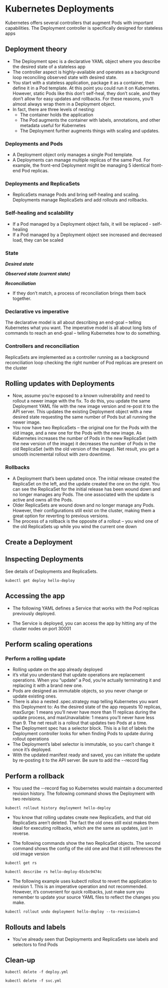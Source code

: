 # Kubernetes Deployments
Kubernetes offers several controllers that augment Pods with important capabilities. The Deployment controller is specifically designed for stateless apps

## Deployment theory
- The Deployment spec is a declarative YAML object where you describe the desired state of a stateless app
- The controller aspect is highly-available and operates as a background loop reconciling observed state with desired state.
- You start with a stateless application, package it as a container, then define it in a Pod template. At this point you could run it on Kubernetes. However, static Pods like this don’t self-heal, they don’t scale, and they don’t allow for easy updates and rollbacks. For these reasons, you’ll almost always wrap them in a Deployment object.
-  In fact, there are three levels of nesting:
    - The container holds the application 
    - The Pod augments the container with labels, annotations, and other metadata useful for Kubernetes
    - The Deployment further augments things with scaling and updates.
### Deployments and Pods
- A Deployment object only manages a single Pod template.
- A Deployments can manage multiple replicas of the same Pod. For example, the front-end Deployment might be managing 5 identical front-end Pod replicas.
### Deployments and ReplicaSets
- ReplicaSets manage Pods and bring self-healing and scaling. Deployments manage ReplicaSets and add rollouts and rollbacks.
### Self-healing and scalability
- If a Pod managed by a Deployment object fails, it will be replaced - self-healing
- If a Pod managed by a Deployment object see increased and decreased load, they can be scaled
### State
***Desired state***

***Observed state (current state)***

***Reconciliation***


- If they don’t match, a process of reconciliation brings them back together.

### Declarative vs imperative
The declarative model is all about describing an end-goal – telling Kubernetes what you want. The imperative
model is all about long lists of commands to reach an end-goal – telling Kubernetes how to do something.
### Controllers and reconciliation
ReplicaSets are implemented as a controller running as a background reconciliation loop checking the right number of Pod replicas are present on the cluster
## Rolling updates with Deployments
- Now, assume you’re exposed to a known vulnerability and need to rollout a newer image with the fix. To do this, you update the same Deployment YAML file with the new image version and re-post it to the API server. This updates the existing Deployment object with a new desired state requesting the same number of Pods but all running the newer image.
- You now have two ReplicaSets – the original one for the Pods with the old image, and a new one for the Pods with the new image. As Kubernetes increases the number of Pods in the new ReplicaSet (with the new version of the image) it decreases the number of Pods in the old ReplicaSet (with the old version of the image). Net result, you get a smooth incremental rollout with zero downtime.
### Rollbacks
- A Deployment that’s been updated once. The initial release created the ReplicaSet on the left, and the update created the one on the right. You can see the ReplicaSet for the initial release has been wound down and no longer manages any Pods. The one associated with the update is active and owns all the Pods.
- Older ReplicaSets are wound down and no longer manage any Pods. However, their configurations still exist on the cluster, making them a great option for reverting to previous versions.
- The process of a rollback is the opposite of a rollout – you wind one of the old ReplicaSets up while you wind the current one down
## Create a Deployment

## Inspecting Deployments
See details of Deployments and ReplicaSets.
```
kubectl get deploy hello-deploy

```

## Accessing the app
- The following YAML defines a Service that works with the Pod replicas previously deployed.

- The Service is deployed, you can access the app by hitting any of the cluster nodes on port 30001

## Perform scaling operations
### Perform a rolling update
- Rolling update on the app already deployed
- it’s vital you understand that update operations are replacement operations. When you “update” a Pod, you’re actually terminating it and replacing it with a brand new one.
- Pods are designed as immutable objects, so you never change or update existing ones.
- There is also a nested .spec.strategy map telling Kubernetes you want this Deployment to:
    As the desired state of the app requests 10 replicas, maxSurge: 1 means you’ll never have more than 11 replicas during the update process, and maxUnavailable: 1 means you’ll never have less than 9. The net result is a rollout that updates two Pods at a time.
- The Deployment spec has a selector block. This is a list of labels the Deployment controller looks for when finding Pods to update during rollout operations
- The Deployment’s label selector is immutable, so you can’t change it once it’s deployed.
- With the updated manifest ready and saved, you can initiate the update by re-posting it to the API server. Be sure to add the --record flag 
## Perform a rollback
- You used the --record flag so Kubernetes would maintain a documented revision history. The following command shows the Deployment with two revisions.
```
kubectl rollout history deployment hello-deploy
```
- You know that rolling updates create new ReplicaSets, and that old ReplicaSets aren’t deleted. The fact the old ones still exist makes them ideal for executing rollbacks, which are the same as updates, just in reverse.

- The following commands show the two ReplicaSet objects. The second command shows the config of the old one and that it still references the old image version
```
kubectl get rs
```
```
kubectl describe rs hello-deploy-65cbc9474c
```
- The following example uses kubectl rollout to revert the application to revision 1. This is an imperative operation and not recommended. However, it’s convenient for quick rollbacks, just make sure you remember to update your source YAML files to reflect the changes you make.
```
kubectl rollout undo deployment hello-deploy --to-revision=1
```

## Rollouts and labels
- You’ve already seen that Deployments and ReplicaSets use labels and selectors to find Pods
## Clean-up
```
kubectl delete -f deploy.yml

kubectl delete -f svc.yml

```